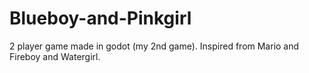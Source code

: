 # Blueboy-and-Pinkgirl
2 player game made in godot (my 2nd game). Inspired from Mario and Fireboy and Watergirl.
